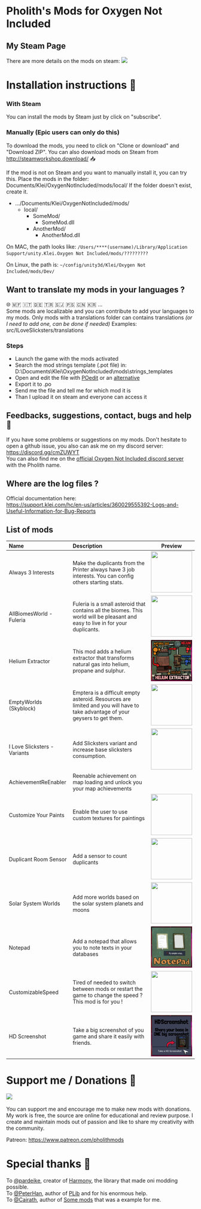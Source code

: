 
# Pholith's Mods for Oxygen Not Included

## My Steam Page
There are more details on the mods on steam:
[<img src="https://community.akamai.steamstatic.com/public/images/sharedfiles/banner_browse_workshop.jpg"/>](https://steamcommunity.com/profiles/76561198263471888/myworkshopfiles/?appid=457140&sort=score&browsefilter=myfiles&view=imagewall)

# Installation instructions 📃

### With Steam
You can install the mods by Steam just by click on "subscribe".

### Manually (Epic users can only do this)
To download the mods, you need to click on "Clone or download" and "Download ZIP".
You can also download mods on Steam from http://steamworkshop.download/ 📥

If the mod is not on Steam and you want to manually install it, you can try this.
Place the mods in the folder: Documents/Klei/OxygenNotIncluded/mods/local/
If the folder doesn't exist, create it.
* .../Documents/Klei/OxygenNotIncluded/mods/
  * local/
    * SomeMod/
      * SomeMod.dll
    * AnotherMod/
      * AnotherMod.dll

 On MAC, the path looks like: `/Users/****(username)/Library/Application Support/unity.Klei.Oxygen Not Included/mods/?????????`
 
 On Linux, the path is: `~/config/unity3d/Klei/Oxygen Not Included/mods/Dev/`

## Want to translate my mods in your languages ?
🌐 🇲🇫 🇮🇹 🇩🇪 🇹🇷 🇸🇯 🇵🇸 🇨🇳 🇰🇷 ...   
Some mods are localizable and you can contribute to add your languages to my mods.
Only mods with a translations folder can contains translations *(or I need to add one, can be done if needed)*
Examples: src/ILoveSlicksters/translations

### Steps
- Launch the game with the mods activated
- Search the mod strings template (.pot file) in:  D:\Documents\Klei\OxygenNotIncluded\mods\strings_templates    
- Open and edit the file with [POedit](https://poedit.net/) or an [alternative](https://alternativeto.net/software/poedit/about/)
- Export it to .po
- Send me the file and tell me for which mod it is 
- Than I upload it on steam and everyone can access it

## Feedbacks, suggestions, contact, bugs and help 💌
If you have some problems or suggestions on my mods. Don't hesitate to open a github issue, you also can ask me on my discord server: https://discord.gg/cmZUWYT    
You can also find me on the [official Oxygen Not Included discord server](https://discord.com/invite/oxygennotincluded) with the Pholith name.

## Where are the log files ?
Official documentation here:     
https://support.klei.com/hc/en-us/articles/360029555392-Logs-and-Useful-Information-for-Bug-Reports

## List of mods 
| **Name**        | **Description**     | **Preview** | 
| :-------------- | :------ | :--------------------:|
| Always 3 Interests  | Make the duplicants from the Printer always have 3 job interests.  You can config others starting stats. |<img src="/src/Always3Interests/screen.png" height="110" width="110" />
| AllBiomesWorld - Fuleria| Fuleria is a small asteroid that contains all the biomes. This world will be pleasant and easy to live in for your duplicants. |<img src="/src/AllBiomesWorld/screen.png" height="110" width="110" />|
| Helium Extractor | This mod adds a helium extractor that transforms natural gas into helium, propane and sulphur.     |<img src="/src/HeliumExtractor/screen.png" height="110" width="110" />|
| EmptyWorlds (Skyblock)| Emptera is a difficult empty asteroid. Resources are limited and you will have to take advantage of your geysers to get them.     |<img src="/src/EmptyWorlds/screen1.png" height="110" width="110" />|
| I Love Slicksters - Variants | Add Slicksters variant and increase base slicksters consumption.    |<img src="/src/ILoveSlicksters/screen1.png" height="110" width="110" />|
| AchievementReEnabler | Reenable achievement on map loading and unlock you your map achievements			||
| Customize Your Paints | Enable the user to use custom textures for paintings							|<img src="/src/CustomizeYourPaints/screen1.png" height="110" width="110" />|
| Duplicant Room Sensor | Add a sensor to count duplicants					|<img src="/src/DuplicantRoomSensor/screen1.png" height="110" width="110" />|
| Solar System Worlds |Add more worlds based on the solar system planets and moons   |<img src="/src/SolarSystemWorlds/screen1.png" height="110" width="110" />|
| Notepad |Add a notepad that allows you to note texts in your databases    |<img src="/src/Notepad/screen1.png" height="110" width="110" />|
| CustomizableSpeed | Tired of needed to switch between mods or restart the game to change the speed ? This mod is for you !|<img src="/src/CustomizableSpeed/screen1.png" height="110" width="110" />
| HD Screenshot | Take a big screenshot of you game and share it easily with friends. |<img src="/src/HDScreenShot/screen1.png" height="110" width="110" />

# Support me / Donations 💜
<img src="https://upload.wikimedia.org/wikipedia/commons/8/82/Patreon_logo_with_wordmark.svg" width="110" />

You can support me and encourage me to make new mods with donations.    
My work is free, the source are online for educational and review purpose.
 I create and maintain mods out of passion and like to share my creativity with the community. 

Patreon: https://www.patreon.com/pholithmods 


# Special thanks 💛
To [@pardeike](https://github.com/pardeike), creator of [Harmony](https://github.com/pardeike/Harmony), the library that made oni modding possible.  
To [@PeterHan](https://github.com/peterhaneve), author of [PLib](https://github.com/peterhaneve/ONIMods/tree/master/PLib) and for his enormous help.    
To [@Cairath](https://github.com/Cairath), author of [Some mods](https://github.com/Cairath/ONI-Mods) that was a example for me.
